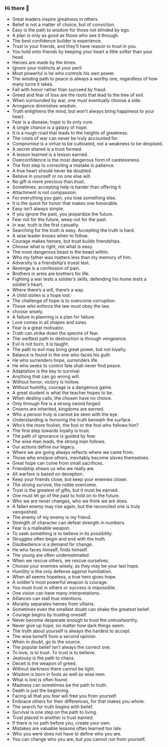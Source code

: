 ### Hi there 👋

* Great leaders inspire greatness in others.
* Belief is not a matter of choice, but of conviction.
* Easy is the path to wisdom for those not blinded by ego.
* A plan is only as good as those who see it through.
* The best confidence builder is experience.
* Trust in your friends, and they’ll have reason to trust in you.
* You hold onto friends by keeping your heart a little softer than your head.
* Heroes are made by the times.
* Ignore your instincts at your peril.
* Most powerful is he who controls his own power.
* The winding path to peace is always a worthy one, regardless of how many turns it takes.
* Fail with honor rather than succeed by fraud.
* Greed and fear of loss are the roots that lead to the tree of evil.
* When surrounded by war, one must eventually choose a side.
* Arrogance diminishes wisdom.
* Truth enlightens the mind, but won’t always bring happiness to your heart.
* Fear is a disease; hope is its only cure.
* A single chance is a galaxy of hope.
* It is a rough road that leads to the heights of greatness.
* The costs of war can never be truly accounted for.
* Compromise is a virtue to be cultivated, not a weakness to be despised.
* A secret shared is a trust formed.
* A lesson learned is a lesson earned.
* Overconfidence is the most dangerous form of carelessness.
* The first step to correcting a mistake is patience.
* A true heart should never be doubted.
* Believe in yourself or no one else will.
* No gift is more precious than trust.
* Sometimes, accepting help is harder than offering it.
* Attachment is not compassion.
* For everything you gain, you lose something else.
* It is the quest for honor that makes one honorable.
* Easy isn’t always simple.
* If you ignore the past, you jeopardize the future.
* Fear not for the future, weep not for the past.
* In war, truth is the first casualty.
* Searching for the truth is easy. Accepting the truth is hard.
* A wise leader knows when to follow.
* Courage makes heroes, but trust builds friendships.
* Choose what is right, not what is easy.
* The most dangerous beast is the beast within.
* Who my father was matters less than my memory of him.
* Adversity is a friendship’s truest test.
* Revenge is a confession of pain.
* Brothers in arms are brothers for life.
* Fighting a war tests a soldier’s skills, defending his home tests a soldier’s heart.
* Where there’s a will, there’s a way.
* A child stolen is a hope lost.
* The challenge of hope is to overcome corruption.
* Those who enforce the law must obey the law.
* choose wisely.
* A failure in planning is a plan for failure.
* Love comes in all shapes and sizes.
* Fear is a great motivator.
* Truth can strike down the spectre of fear.
* The swiftest path to destruction is through vengeance.
* Evil is not born, it is taught.
* The path to evil may bring great power, but not loyalty.
* Balance is found in the one who faces his guilt.
* He who surrenders hope, surrenders life.
* He who seeks to control fate shall never find peace.
* Adaptation is the key to survival.
* Anything that can go wrong will.
* Without honor, victory is hollow.
* Without humility, courage is a dangerous game.
* A great student is what the teacher hopes to be.
* When destiny calls, the chosen have no choice.
* Only through fire is a strong sword forged.
* Crowns are inherited, kingdoms are earned.
* Who a person truly is cannot be seen with the eye.
* Understanding is honoring the truth beneath the surface.
* Who’s the more foolish, the fool or the fool who follows him?
* The first step towards loyalty is trust.
* The path of ignorance is guided by fear.
* The wise man leads, the strong man follows.
* Our actions define our legacy.
* Where we are going always reflects where we came from.
* Those who enslave others, inevitably become slaves themselves.
* Great hope can come from small sacrifices.
* Friendship shows us who we really are.
* All warfare is based on deception.
* Keep your friends close, but keep your enemies closer.
* The strong survive, the noble overcome.
* Trust is the greatest of gifts, but it must be earned.
* One must let go of the past to hold on to the future.
* Who we are never changes, who we think we are does.
* A fallen enemy may rise again, but the reconciled one is truly vanquished. 
* The enemy of my enemy is my friend.
* Strength of character can defeat strength in numbers.
* Fear is a malleable weapon.
* To seek something is to believe in its possibility.
* Struggles often begin and end with the truth.
* Disobedience is a demand for change.
* He who faces himself, finds himself.
* The young are often underestimated.
* When we rescue others, we rescue ourselves.
* Choose your enemies wisely, as  they may be your last hope.
* Humility is the only defense against humiliation. 
* When all seems hopeless, a true hero gives hope.
* A soldier’s most powerful weapon is courage.
* You must trust in others or success is impossible.
* One vision can have many interpretations.
* Alliances can stall true intentions.
* Morality separates heroes from villains.
* Sometimes even the smallest doubt can shake the greatest belief.
* Courage begins by trusting oneself.
* Never become desperate enough to trust the untrustworthy. 
* Never give up hope, no matter how dark things seem.
* The truth about yourself is always the hardest to accept.
* The wise benefit from a second opinion.
* When in doubt, go to the source.
* The popular belief isn’t always the correct one.
* To love, is to trust. To trust is to believe.
* Jealousy is the path to chaos.
* Deceit is the weapon of greed.
* Without darkness there cannot be light.
* Wisdom is born in fools as well as wise men.
* What is lost is often found.
* Madness can sometimes be the path to truth.
* Death is just the beginning.
* Facing all that you fear will free you from yourself.
* Embrace others for their differences, for that makes you whole.
* The search for truth begins with belief.
* Survival is one step on the path to living.
* Trust placed in another is trust earned.
* If there is no path before you, create your own.
* Mistakes are valuable lessons often learned too late.
* Who you were does not have to define who you are.
* You can change who you are, but you cannot run from yourself.


<!--
**omasabdullah/omasabdullah** is a ✨ _special_ ✨ repository because its `README.md` (this file) appears on your GitHub profile.

Here are some ideas to get you started:

- 🔭 I’m currently working on ...
- 🌱 I’m currently learning ...
- 👯 I’m looking to collaborate on ...
- 🤔 I’m looking for help with ...
- 💬 Ask me about ...
- 📫 How to reach me: ...
- 😄 Pronouns: ...
- ⚡ Fun fact: ...
-->

